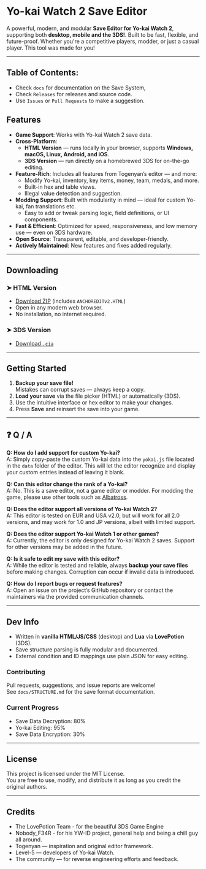 # Yo-kai Watch 2 Save Editor

A powerful, modern, and modular **Save Editor for Yo-kai Watch 2**, supporting both **desktop, mobile and the 3DS!**. Built to be fast, flexible, and future-proof. Whether you're a competitive players, modder, or just a casual player. This tool was made for you!

---

## Table of Contents:
- Check `docs` for documentation on the Save System,
- Check `Releases` for releases and source code.
- Use `Issues` or `Pull Requests` to make a suggestion.

## Features

- **Game Support**: Works with Yo-kai Watch 2 save data.
-  **Cross-Platform**:  
   - **HTML Version** — runs locally in your browser, supports **Windows, macOS, Linux, Android, and iOS**.  
   - **3DS Version** — run directly on a homebrewed 3DS for on-the-go editing.
-  **Feature-Rich**: Includes all features from Togenyan’s editor — and more:
   - Modify Yo-kai, inventory, key items, money, team, medals, and more.
   - Built-in hex and table views.
   - Illegal value detection and suggestion.
-  **Modding Support**: Built with modularity in mind — ideal for custom Yo-kai, fan translations etc.
   - Easy to add or tweak parsing logic, field definitions, or UI components.
-  **Fast & Efficient**: Optimized for speed, responsiveness, and low memory use — even on 3DS hardware.
- **Open Source**: Transparent, editable, and developer-friendly.
- **Actively Maintained**: New features and fixes added regularly.

---

## Downloading

### ➤ HTML Version
- [Download ZIP](#) (includes `ANCHOREDITv2.HTML`)
- Open in any modern web browser.
- No installation, no internet required.

### ➤ 3DS Version
- [Download `.cia`](#)

---

## Getting Started

1. **Backup your save file!**  
   Mistakes can corrupt saves — always keep a copy.
2. **Load your save** via the file picker (HTML) or automatically (3DS).
3. Use the intuitive interface or hex editor to make your changes.
4. Press **Save** and reinsert the save into your game.

---

## ❓ Q / A

**Q: How do I add support for custom Yo-kai?**  
A: Simply copy-paste the custom Yo-kai data into the `yokai.js` file located in the `data` folder of the editor. This will let the editor recognize and display your custom entries instead of leaving it blank.

**Q: Can this editor change the rank of a Yo-kai?**  
A: No. This is a save editor, not a game editor or modder. For modding the game, please use other tools such as [Albatross](https://github.com/Tiniifan/Albatross).

**Q: Does the editor support all versions of Yo-kai Watch 2?**  
A: This editor is tested on EUR and USA v2.0, but will work for all 2.0 versions, and may work for 1.0 and JP versions, albeit with limited support.

**Q: Does the editor support Yo-kai Watch 1 or other games?**  
A: Currently, the editor is only designed for Yo-kai Watch 2 saves. Support for other versions may be added in the future.

**Q: Is it safe to edit my save with this editor?**  
A: While the editor is tested and reliable, always **backup your save files** before making changes. Corruption can occur if invalid data is introduced.

**Q: How do I report bugs or request features?**  
A: Open an issue on the project’s GitHub repository or contact the maintainers via the provided communication channels.

---

## Dev Info

- Written in **vanilla HTML/JS/CSS** (desktop) and **Lua** via **LovePotion** (3DS).
- Save structure parsing is fully modular and documented.
- External condition and ID mappings use plain JSON for easy editing.

### Contributing
Pull requests, suggestions, and issue reports are welcome!  
See `docs/STRUCTURE.md` for the save format documentation.

### Current Progress
- Save Data Decryption: 80%
- Yo-kai Editing: 95%
- Save Data Encryption: 30%
---

## License

This project is licensed under the MIT License.  
You are free to use, modify, and distribute it as long as you credit the original authors.

---

## Credits

- The LovePotion Team - for the beautiful 3DS Game Engine
- Nobody_F34R - for his YW-ID project, general help and being a chill guy all around.
- Togenyan — inspiration and original editor framework.
- Level-5 — developers of Yo-kai Watch.
- The community — for reverse engineering efforts and feedback.
